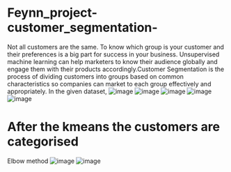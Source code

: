 # Feynn_project-customer_segmentation-
Not all customers are the same. To know which group is your customer and their preferences is a big part for success in your business. Unsupervised machine learning can help marketers to know their audience globally and engage them with their products accordingly.Customer Segmentation is the process of dividing customers into groups based on common characteristics so companies can market to each group effectively and appropriately.
In the given dataset,
![image](https://user-images.githubusercontent.com/78073299/147516155-e7e0161e-c468-4d37-9082-faca2e1da875.png)
![image](https://user-images.githubusercontent.com/78073299/147516160-cc817cb1-788b-4b65-9e40-2fb92180b69f.png)
![image](https://user-images.githubusercontent.com/78073299/147516171-816a8ffd-70e4-4d81-8c26-f510b8fba04b.png)
![image](https://user-images.githubusercontent.com/78073299/147516183-c5a98aba-ab46-4038-a35d-bbb6e96c2136.png)
![image](https://user-images.githubusercontent.com/78073299/147516191-4c1171a0-c9e3-4baa-8204-172d028a5107.png)
# After the kmeans the customers are categorised 
Elbow method
![image](https://user-images.githubusercontent.com/78073299/147516255-25302d0d-8607-4417-990e-e68fc8160e6c.png)
![image](https://user-images.githubusercontent.com/78073299/147516260-b9ca446f-d7f9-4dee-90fb-5d286e1b9de6.png)

